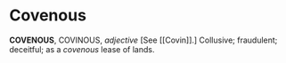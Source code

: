 # Covenous

**COVENOUS**, COVINOUS, _adjective_ \[See [[Covin]].\] Collusive; fraudulent; deceitful; as a _covenous_ lease of lands.